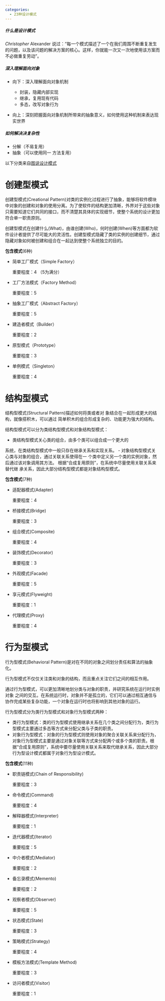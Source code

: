 ```yaml
---
categories:
  - 23种设计模式
---
```

##### 什么是设计模式

*Christopher* Alexander 说过：“每一个模式描述了一个在我们周围不断重复发生的问题，以及该问题的解决方案的核心。这样，你就能一次又一次地使用该方案而不必做重复劳动”。

##### 深入理解面向对象

* 向下：深入理解面向对象机制
  * 封装，隐藏内部实现
  * 继承，复用现有代码
  * 多态，改写对象行为

* 向上：深刻把握面向对象机制所带来的抽象意义，如何使用这种机制来表达现实世界

##### 如何解决决复杂性

* 分解（不易复用）
* 抽象（可以使用同一 方法复用）



以下分类来自[图说设计模式](http://design-patterns.readthedocs.org/zh_CN/latest/index.html)

# 创建型模式

创建型模式(Creational Pattern)对类的实例化过程进行了抽象，能够将软件模块中对象的创建和对象的使用分离。为了使软件的结构更加清晰，外界对于这些对象只需要知道它们共同的接口，而不清楚其具体的实现细节，使整个系统的设计更加符合单一职责原则。

创建型模式在创建什么(What)，由谁创建(Who)，何时创建(When)等方面都为软件设计者提供了尽可能大的灵活性。创建型模式隐藏了类的实例的创建细节，通过隐藏对象如何被创建和组合在一起达到使整个系统独立的目的。

**包含模式**(6种)

- 简单工厂模式（Simple Factory）

    重要程度：4 （5为满分）

- 工厂方法模式（Factory Method）

    重要程度：5

- 抽象工厂模式（Abstract Factory）

    重要程度：5

- 建造者模式（Builder）

    重要程度：2

- 原型模式（Prototype）

    重要程度：3

- 单例模式（Singleton）

    重要程度：4

# 结构型模式

结构型模式(Structural Pattern)描述如何将类或者对 象结合在一起形成更大的结构，就像搭积木，可以通过 简单积木的组合形成复杂的、功能更为强大的结构。

结构型模式可以分为类结构型模式和对象结构型模式：

- 类结构型模式关心类的组合，由多个类可以组合成一个更大的

系统，在类结构型模式中一般只存在继承关系和实现关系。 - 对象结构型模式关心类与对象的组合，通过关联关系使得在一 个类中定义另一个类的实例对象，然后通过该对象调用其方法。 根据“合成复用原则”，在系统中尽量使用关联关系来替代继 承关系，因此大部分结构型模式都是对象结构型模式。

**包含模式**(7种)

- 适配器模式(Adapter)

    重要程度：4

- 桥接模式(Bridge)

    重要程度：3

- 组合模式(Composite)

    重要程度：4

- 装饰模式(Decorator)

    重要程度：3

- 外观模式(Facade)

    重要程度：5

- 享元模式(Flyweight)

    重要程度：1

- 代理模式(Proxy)

    重要程度：4

# 行为型模式

行为型模式(Behavioral Pattern)是对在不同的对象之间划分责任和算法的抽象化。

行为型模式不仅仅关注类和对象的结构，而且重点关注它们之间的相互作用。

通过行为型模式，可以更加清晰地划分类与对象的职责，并研究系统在运行时实例对象 之间的交互。在系统运行时，对象并不是孤立的，它们可以通过相互通信与协作完成某些复杂功能，一个对象在运行时也将影响到其他对象的运行。

行为型模式分为类行为型模式和对象行为型模式两种：

- 类行为型模式：类的行为型模式使用继承关系在几个类之间分配行为，类行为型模式主要通过多态等方式来分配父类与子类的职责。
- 对象行为型模式：对象的行为型模式则使用对象的聚合关联关系来分配行为，对象行为型模式主要是通过对象关联等方式来分配两个或多个类的职责。根据“合成复用原则”，系统中要尽量使用关联关系来取代继承关系，因此大部分行为型设计模式都属于对象行为型设计模式。

**包含模式**(11种)

- 职责链模式(Chain of Responsibility)

  重要程度：3

- 命令模式(Command)

  重要程度：4

- 解释器模式(Interpreter)

  重要程度：1

- 迭代器模式(Iterator)

  重要程度：5

- 中介者模式(Mediator)

  重要程度：2

- 备忘录模式(Memento)

    重要程度：2

- 观察者模式(Observer)

    重要程度：5

- 状态模式(State)

    重要程度：3

- 策略模式(Strategy)

    重要程度：4

- 模板方法模式(Template Method)

    重要程度：3

- 访问者模式(Visitor)

    重要程度：1
